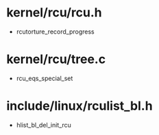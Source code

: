 #  kernel/rcu/rcu.h
* rcutorture_record_progress
#  kernel/rcu/tree.c
* rcu_eqs_special_set
#  include/linux/rculist_bl.h
* hlist_bl_del_init_rcu
